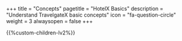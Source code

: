 +++
title = "Concepts"
pagetitle = "HotelX Basics"
description = "Understand TravelgateX basic concepts"
icon = "fa-question-circle" 
weight = 3
alwaysopen = false
+++

{{%custom-children-lv2%}}
